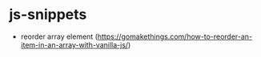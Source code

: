 # js-snippets
- reorder array element (https://gomakethings.com/how-to-reorder-an-item-in-an-array-with-vanilla-js/)
